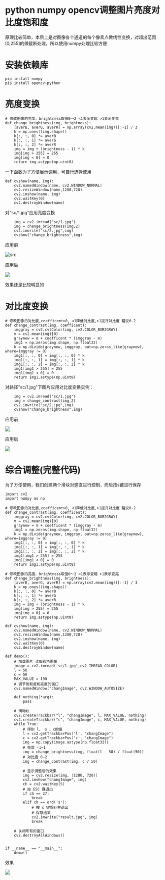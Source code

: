 # python numpy opencv调整图片亮度对比度饱和度



原理比较简单，本质上是对图像各个通道的每个像素点做线性变换，对超出范围[0,255]的做截断处理，所以使用numpy处理比较方便

# 安装依赖库

    pip install numpy
    pip install opencv-python

# 亮度变换

    # 修改图像的亮度，brightness取值0～2 <1表示变暗 >1表示变亮
    def change_brightness(img, brightness):
        [averB, averG, averR] = np.array(cv2.mean(img))[:-1] / 3
        k = np.ones((img.shape))
        k[:, :, 0] *= averB
        k[:, :, 1] *= averG
        k[:, :, 2] *= averR
        img = img + (brightness - 1) * k
        img[img > 255] = 255
        img[img < 0] = 0
        return img.astype(np.uint8)

一下函数为了方便展示调用，可自行选择使用

    def cvshow(name, img):
        cv2.namedWindow(name, cv2.WINDOW_NORMAL)
        cv2.resizeWindow(name,1280,720)
        cv2.imshow(name, img)
        cv2.waitKey(0)
        cv2.destroyWindow(name)

对"sc/1.jpg"应用亮度变换

        img = cv2.imread("sc/1.jpg")
        img = change_brightness(img,2)
        cv2.imwrite("sc/2.jpg",img)
        cvshow("change_brightness",img)

应用前

![src](sc/1.jpg)

应用后

![](sc/2.jpg)

效果还是比较明显的

# 对比度变换

    # 修改图像的对比度,coefficent>0, <1降低对比度,>1提升对比度 建议0-2
    def change_contrast(img, coefficent):
        imggray = cv2.cvtColor(img, cv2.COLOR_BGR2GRAY)
        m = cv2.mean(img)[0]
        graynew = m + coefficent * (imggray - m)
        img1 = np.zeros(img.shape, np.float32)
        k = np.divide(graynew, imggray, out=np.zeros_like(graynew), where=imggray != 0)
        img1[:, :, 0] = img[:, :, 0] * k
        img1[:, :, 1] = img[:, :, 1] * k
        img1[:, :, 2] = img[:, :, 2] * k
        img1[img1 > 255] = 255
        img1[img1 < 0] = 0
        return img1.astype(np.uint8)

对路径"sc/1.jpg"下图片应用对比度变换实例：

        img = cv2.imread("sc/1.jpg")
        img = change_contrast(img,2)
        cv2.imwrite("sc/2.jpg",img)
        cvshow("change_brightness",img)

应用前

![](sc/1.jpg)

应用后

![](sc/3.jpg)

# 综合调整(完整代码)

为了方便使用，我们创建两个滑块对竖直进行控制，而后按s键进行保存

    import cv2
    import numpy as np
    
    # 修改图像的对比度,coefficent>0, <1降低对比度,>1提升对比度 建议0-2
    def change_contrast(img, coefficent):
        imggray = cv2.cvtColor(img, cv2.COLOR_BGR2GRAY)
        m = cv2.mean(img)[0]
        graynew = m + coefficent * (imggray - m)
        img1 = np.zeros(img.shape, np.float32)
        k = np.divide(graynew, imggray, out=np.zeros_like(graynew), where=imggray != 0)
        img1[:, :, 0] = img[:, :, 0] * k
        img1[:, :, 1] = img[:, :, 1] * k
        img1[:, :, 2] = img[:, :, 2] * k
        img1[img1 > 255] = 255
        img1[img1 < 0] = 0
        return img1.astype(np.uint8)
    
    # 修改图像的亮度，brightness取值0～2 <1表示变暗 >1表示变亮
    def change_brightness(img, brightness):
        [averB, averG, averR] = np.array(cv2.mean(img))[:-1] / 3
        k = np.ones((img.shape))
        k[:, :, 0] *= averB
        k[:, :, 1] *= averG
        k[:, :, 2] *= averR
        img = img + (brightness - 1) * k
        img[img > 255] = 255
        img[img < 0] = 0
        return img.astype(np.uint8)
    
    def cvshow(name, img):
        cv2.namedWindow(name, cv2.WINDOW_NORMAL)
        cv2.resizeWindow(name,1280,720)
        cv2.imshow(name, img)
        cv2.waitKey(0)
        cv2.destroyWindow(name)
    
    def demo():
        # 加载图片 读取彩色图像
        image = cv2.imread('sc/1.jpg',cv2.IMREAD_COLOR)
        l = 50
        c = 50
        MAX_VALUE = 100
        # 调节饱和度和亮度的窗口
        cv2.namedWindow("changImage", cv2.WINDOW_AUTOSIZE)
    
        def nothing(*arg):
            pass
    
        # 滑动块
        cv2.createTrackbar("l", "changImage", l, MAX_VALUE, nothing)
        cv2.createTrackbar("c", "changImage", c, MAX_VALUE, nothing)
        while True:
            # 得到 l、 s 、c的值
            l = cv2.getTrackbarPos('l', "changImage")
            c = cv2.getTrackbarPos('c', "changImage")
            img = np.copy(image.astype(np.float32))
            # 亮度 -1~1
            img = change_brightness(img, float(l - 50) / float(50))
            # 对比度 0~2
            img = change_contrast(img, c / 50)
    
            # 显示调整后的效果
            img = cv2.resize(img, (1280, 720))
            cv2.imshow("changImage", img)
            ch = cv2.waitKey(5)
            # 按 ESC 键退出
            if ch == 27:
                break
            elif ch == ord('s'):
                # 按 s 键保存并退出
                # 保存结果
                cv2.imwrite("result.jpg", img)
                break
    
        # 关闭所有的窗口
        cv2.destroyAllWindows()
    
    
    if __name__ == "__main__":
        demo()

效果

![](sc/ls.png)
